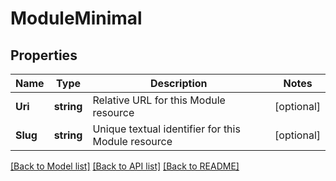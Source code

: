# ModuleMinimal

## Properties

Name | Type | Description | Notes
------------ | ------------- | ------------- | -------------
**Uri** | **string** | Relative URL for this Module resource | [optional] 
**Slug** | **string** | Unique textual identifier for this Module resource | [optional] 

[[Back to Model list]](../README.md#documentation-for-models) [[Back to API list]](../README.md#documentation-for-api-endpoints) [[Back to README]](../README.md)


